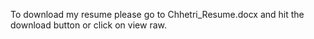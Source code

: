 To download my resume please go to Chhetri_Resume.docx and hit the download button or click on view raw. 
